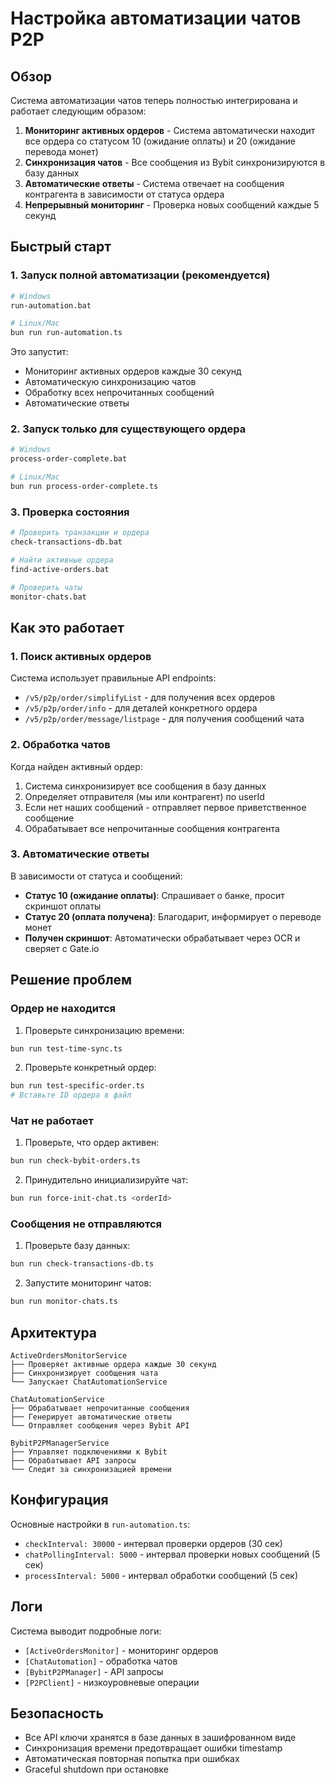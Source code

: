 # Настройка автоматизации чатов P2P

## Обзор

Система автоматизации чатов теперь полностью интегрирована и работает следующим образом:

1. **Мониторинг активных ордеров** - Система автоматически находит все ордера со статусом 10 (ожидание оплаты) и 20 (ожидание перевода монет)
2. **Синхронизация чатов** - Все сообщения из Bybit синхронизируются в базу данных
3. **Автоматические ответы** - Система отвечает на сообщения контрагента в зависимости от статуса ордера
4. **Непрерывный мониторинг** - Проверка новых сообщений каждые 5 секунд

## Быстрый старт

### 1. Запуск полной автоматизации (рекомендуется)

```bash
# Windows
run-automation.bat

# Linux/Mac
bun run run-automation.ts
```

Это запустит:
- Мониторинг активных ордеров каждые 30 секунд
- Автоматическую синхронизацию чатов
- Обработку всех непрочитанных сообщений
- Автоматические ответы

### 2. Запуск только для существующего ордера

```bash
# Windows
process-order-complete.bat

# Linux/Mac
bun run process-order-complete.ts
```

### 3. Проверка состояния

```bash
# Проверить транзакции и ордера
check-transactions-db.bat

# Найти активные ордера
find-active-orders.bat

# Проверить чаты
monitor-chats.bat
```

## Как это работает

### 1. Поиск активных ордеров

Система использует правильные API endpoints:
- `/v5/p2p/order/simplifyList` - для получения всех ордеров
- `/v5/p2p/order/info` - для деталей конкретного ордера
- `/v5/p2p/order/message/listpage` - для получения сообщений чата

### 2. Обработка чатов

Когда найден активный ордер:
1. Система синхронизирует все сообщения в базу данных
2. Определяет отправителя (мы или контрагент) по userId
3. Если нет наших сообщений - отправляет первое приветственное сообщение
4. Обрабатывает все непрочитанные сообщения контрагента

### 3. Автоматические ответы

В зависимости от статуса и сообщений:
- **Статус 10 (ожидание оплаты)**: Спрашивает о банке, просит скриншот оплаты
- **Статус 20 (оплата получена)**: Благодарит, информирует о переводе монет
- **Получен скриншот**: Автоматически обрабатывает через OCR и сверяет с Gate.io

## Решение проблем

### Ордер не находится

1. Проверьте синхронизацию времени:
```bash
bun run test-time-sync.ts
```

2. Проверьте конкретный ордер:
```bash
bun run test-specific-order.ts
# Вставьте ID ордера в файл
```

### Чат не работает

1. Проверьте, что ордер активен:
```bash
bun run check-bybit-orders.ts
```

2. Принудительно инициализируйте чат:
```bash
bun run force-init-chat.ts <orderId>
```

### Сообщения не отправляются

1. Проверьте базу данных:
```bash
bun run check-transactions-db.ts
```

2. Запустите мониторинг чатов:
```bash
bun run monitor-chats.ts
```

## Архитектура

```
ActiveOrdersMonitorService
├── Проверяет активные ордера каждые 30 секунд
├── Синхронизирует сообщения чата
└── Запускает ChatAutomationService

ChatAutomationService  
├── Обрабатывает непрочитанные сообщения
├── Генерирует автоматические ответы
└── Отправляет сообщения через Bybit API

BybitP2PManagerService
├── Управляет подключениями к Bybit
├── Обрабатывает API запросы
└── Следит за синхронизацией времени
```

## Конфигурация

Основные настройки в `run-automation.ts`:
- `checkInterval: 30000` - интервал проверки ордеров (30 сек)
- `chatPollingInterval: 5000` - интервал проверки новых сообщений (5 сек)
- `processInterval: 5000` - интервал обработки сообщений (5 сек)

## Логи

Система выводит подробные логи:
- `[ActiveOrdersMonitor]` - мониторинг ордеров
- `[ChatAutomation]` - обработка чатов
- `[BybitP2PManager]` - API запросы
- `[P2PClient]` - низкоуровневые операции

## Безопасность

- Все API ключи хранятся в базе данных в зашифрованном виде
- Синхронизация времени предотвращает ошибки timestamp
- Автоматическая повторная попытка при ошибках
- Graceful shutdown при остановке
